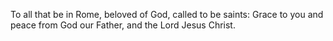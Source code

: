To all that be in Rome, beloved of God, called to be saints: Grace to you and peace from God our Father, and the Lord Jesus Christ.
